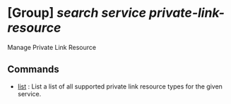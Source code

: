 # [Group] _search service private-link-resource_

Manage Private Link Resource

## Commands

- [list](/Commands/search/service/private-link-resource/_list.md)
: List a list of all supported private link resource types for the given service.
